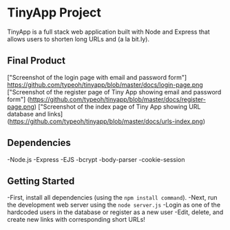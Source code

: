 # TinyApp Project

TinyApp is a full stack web application built with Node and Express that allows users to shorten long URLs and (a la bit.ly).

## Final Product
["Screenshot of the login page with email and password form"]
https://github.com/typeoh/tinyapp/blob/master/docs/login-page.png
["Screenshot of the register page of Tiny App showing email and password form"]
(https://github.com/typeoh/tinyapp/blob/master/docs/register-page.png)
["Screenshot of the index page of Tiny App showing URL database and links]
(https://github.com/typeoh/tinyapp/blob/master/docs/urls-index.png)
## Dependencies

-Node.js
-Express
-EJS
-bcrypt
-body-parser
-cookie-session

## Getting Started

-First, install all dependencies (using the `npm install command`).
-Next, run the development web server using the `node server.js`
-Login as one of the hardcoded users in the database or register as a new user
-Edit, delete, and create new links with corresponding short URLs!
